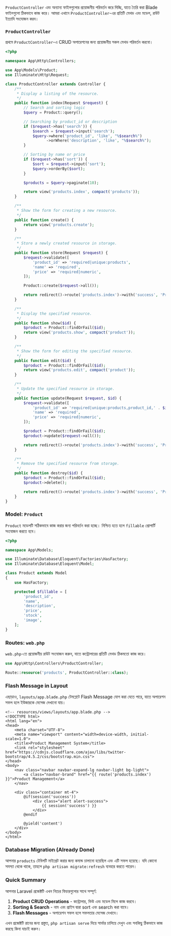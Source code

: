 `ProductController` এবং অন্যান্য ফাইলগুলোর প্রয়োজনীয় পরিবর্তন করে দিচ্ছি, যাতে তৈরি করা Blade ফাইলগুলো ঠিকভাবে কাজ করে। আমরা এখানে `ProductController`-এর প্রতিটি মেথড এবং মডেল, রাউট ইত্যাদি সংযোজন করব।

### `ProductController`

প্রথমে `ProductController`-এ CRUD অপারেশনের জন্য প্রয়োজনীয় সকল মেথড পরিবর্তন করবো।

```php
<?php

namespace App\Http\Controllers;

use App\Models\Product;
use Illuminate\Http\Request;

class ProductController extends Controller {
    /**
     * Display a listing of the resource.
     */
    public function index(Request $request) {
        // Search and sorting logic
        $query = Product::query();

        // Searching by product_id or description
        if ($request->has('search')) {
            $search = $request->input('search');
            $query->where('product_id', 'like', "%$search%")
                  ->orWhere('description', 'like', "%$search%");
        }

        // Sorting by name or price
        if ($request->has('sort')) {
            $sort = $request->input('sort');
            $query->orderBy($sort);
        }

        $products = $query->paginate(10);

        return view('products.index', compact('products'));
    }

    /**
     * Show the form for creating a new resource.
     */
    public function create() {
        return view('products.create');
    }

    /**
     * Store a newly created resource in storage.
     */
    public function store(Request $request) {
        $request->validate([
            'product_id' => 'required|unique:products',
            'name' => 'required',
            'price' => 'required|numeric',
        ]);

        Product::create($request->all());

        return redirect()->route('products.index')->with('success', 'Product created successfully.');
    }

    /**
     * Display the specified resource.
     */
    public function show($id) {
        $product = Product::findOrFail($id);
        return view('products.show', compact('product'));
    }

    /**
     * Show the form for editing the specified resource.
     */
    public function edit($id) {
        $product = Product::findOrFail($id);
        return view('products.edit', compact('product'));
    }

    /**
     * Update the specified resource in storage.
     */
    public function update(Request $request, $id) {
        $request->validate([
            'product_id' => 'required|unique:products,product_id,' . $id,
            'name' => 'required',
            'price' => 'required|numeric',
        ]);

        $product = Product::findOrFail($id);
        $product->update($request->all());

        return redirect()->route('products.index')->with('success', 'Product updated successfully.');
    }

    /**
     * Remove the specified resource from storage.
     */
    public function destroy($id) {
        $product = Product::findOrFail($id);
        $product->delete();

        return redirect()->route('products.index')->with('success', 'Product deleted successfully.');
    }
}
```

### Model: `Product`

`Product` মডেলটি সঠিকভাবে কাজ করার জন্য পরিবর্তন করা হচ্ছে। নিশ্চিত হতে হলে `fillable` প্রোপার্টি সংযোজন করতে হবে।

```php
<?php

namespace App\Models;

use Illuminate\Database\Eloquent\Factories\HasFactory;
use Illuminate\Database\Eloquent\Model;

class Product extends Model
{
    use HasFactory;

    protected $fillable = [
        'product_id',
        'name',
        'description',
        'price',
        'stock',
        'image',
    ];
}
```

### Routes: `web.php`

`web.php`-তে প্রয়োজনীয় রাউট সংযোজন করুন, যাতে কন্ট্রোলারের প্রতিটি মেথড ঠিকমতো কাজ করে।

```php
use App\Http\Controllers\ProductController;

Route::resource('products', ProductController::class);
```

### Flash Message in Layout

এছাড়াও, `layouts/app.blade.php` টেমপ্লেটে Flash Message যোগ করা যেতে পারে, যাতে অপারেশন সফল হলে ইউজারকে মেসেজ দেখানো যায়।

```blade
<!-- resources/views/layouts/app.blade.php -->
<!DOCTYPE html>
<html lang="en">
<head>
    <meta charset="UTF-8">
    <meta name="viewport" content="width=device-width, initial-scale=1.0">
    <title>Product Management System</title>
    <link rel="stylesheet" href="https://cdnjs.cloudflare.com/ajax/libs/twitter-bootstrap/4.5.2/css/bootstrap.min.css">
</head>
<body>
    <nav class="navbar navbar-expand-lg navbar-light bg-light">
        <a class="navbar-brand" href="{{ route('products.index') }}">Product Management</a>
    </nav>

    <div class="container mt-4">
        @if(session('success'))
            <div class="alert alert-success">
                {{ session('success') }}
            </div>
        @endif

        @yield('content')
    </div>
</body>
</html>
```

### Database Migration (Already Done)

আপনার `products` টেবিলটি মাইগ্রেট করার জন্য কমান্ড চালানো হয়েছিল এবং এটি সফল হয়েছে। যদি কোনো সমস্যা থেকে থাকে, তাহলে `php artisan migrate:refresh` ব্যবহার করতে পারেন।

### Quick Summary

আপনার Laravel প্রজেক্টটি এখন নিচের ফিচারগুলোর সাথে সম্পূর্ণ:

1. **Product CRUD Operations** - কন্ট্রোলার, ভিউ এবং মডেল মিলে কাজ করবে।
2. **Sorting & Search** - নাম এবং প্রাইস দ্বারা sort এবং search করা যাবে।
3. **Flash Messages** - অপারেশন সফল হলে সফলতার মেসেজ দেখাবে।

এখন প্রজেক্টটি রানের জন্য প্রস্তুত, `php artisan serve` দিয়ে সার্ভার চালিয়ে দেখুন এবং সবকিছু ঠিকভাবে কাজ করছে কিনা যাচাই করুন।
